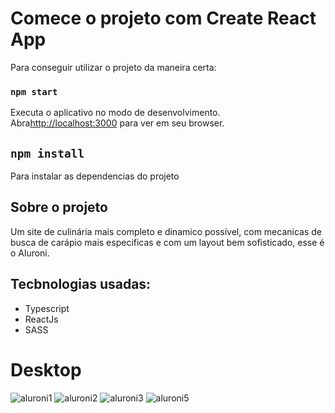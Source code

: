 # Comece o projeto com Create React App

Para conseguir utilizar o projeto da maneira certa:

### `npm start`

Executa o aplicativo no modo de desenvolvimento.\
Abra[http://localhost:3000](http://localhost:3000) para ver em seu browser.

## `npm install`

Para instalar as dependencias do projeto

## Sobre o projeto

Um site de culinária mais completo e dinamico possível, com mecanicas de busca de carápio mais especificas e com um layout bem sofisticado, esse é o Aluroni.

## Tecbnologias usadas:

- Typescript
- ReactJs
- SASS

# Desktop


![aluroni1](https://user-images.githubusercontent.com/91925011/192121365-836c129c-2a67-4d1b-9e10-d93d24095392.png)
![aluroni2](https://user-images.githubusercontent.com/91925011/192121369-11f29c46-c083-4da0-bfd1-d016283f8756.png)
![aluroni3](https://user-images.githubusercontent.com/91925011/192121368-1dc542cf-51e6-4b30-959a-8ce52aee16f1.png)
![aluroni5](https://user-images.githubusercontent.com/91925011/192121367-e6362fe2-a276-4854-b91f-584638a31ac7.png)
